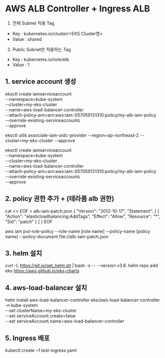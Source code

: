 

# AWS ALB Controller + Ingress ALB 

1. 전체 Subnet 적용 Tag 
- Key : kubernetes.io/cluster/<EKS Cluster명>
- Value : shared
2. Public Subnet만 적용하는 Tag
- Key : kubernetes.io/role/elb
- Value : 1

## 1. service account 생성
eksctl create iamserviceaccount \
--namespace=kube-system \
--cluster=my-eks-cluster \
--name=aws-load-balancer-controller \
--attach-policy-arn=arn:aws:iam::057059131310:policy/my-alb-iam-policy \
--override-existing-serviceaccounts \
--approve

eksctl utils associate-iam-oidc-provider --region=ap-northeast-2 --cluster=my-eks-cluster --approve 

eksctl create iamserviceaccount \
--namespace=kube-system \
--cluster=my-eks-cluster \
--name=aws-load-balancer-controller \
--attach-policy-arn=arn:aws:iam::057059131310:policy/my-alb-iam-policy \
--override-existing-serviceaccounts \
--approve


## 2. policy 권한 추가 + (테라폼 alb 권한)
cat << EOF > alb-iam-patch.json
{
    "Version": "2012-10-17",
    "Statement": [
        {
            "Action": "elasticloadbalancing:AddTags",
            "Effect": "Allow",
            "Resource": "*",
            "Sid": "patch"
        }
    ]
}
EOF

aws iam put-role-policy --role-name [role name] --policy-name [policy name] --policy-document file://alb-iam-patch.json


## 3. helm 설치
curl -L https://git.io/get_helm.sh | bash -s -- --version v3.8.
helm repo add eks https://aws.github.io/eks-charts

## 4. aws-load-balancer 설치
helm install aws-load-balancer-controller eks/aws-load-balancer-controller \
-n kube-system \
--set clusterName=my-eks-cluster \
--set serviceAccount.create=false \
--set serviceAccount.name=aws-load-balancer-controller

## 5. Ingress 배포

kubectl create ‒f test-ingress.yaml